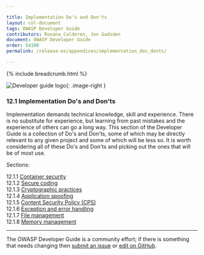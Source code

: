 ```yaml
---

title: Implementation Do's and Don'ts
layout: col-document
tags: OWASP Developer Guide
contributors: Roxana Calderon, Jon Gadsden
document: OWASP Developer Guide
order: 54100
permalink: /release-es/appendices/implementation_dos_donts/

---
```


{% include breadcrumb.html %}

<style type="text/css">
.image-right {
  height: 180px;
  display: block;
  margin-left: auto;
  margin-right: auto;
  float: right;
}
</style>

![Developer guide logo](../../../assets/images/dg_logo_bbd.png "OWASP Developer Guide"){: .image-right }

### 12.1 Implementation Do's and Don'ts

Implementation demands technical knowledge, skill and experience.
There is no substitute for experience, but learning from past mistakes and the experience of others can go a long way.
This section of the Developer Guide is a collection of Do's and Don'ts,
some of which may be directly relevant to any given project and some of which will be less so.
It is worth considering all of these Do's and Don'ts and picking out the ones that will be of most use.

Sections:

12.1.1 [Container security](01-container-security.md)  
12.1.2 [Secure coding](02-secure-coding.md)  
12.1.3 [Cryptographic practices](03-cryptographic-practices.md)  
12.1.4 [Application spoofing](04-application-spoofing.md)  
12.1.5 [Content Security Policy (CPS)](05-content-security-policy.md)  
12.1.6 [Exception and error handling](06-exception-error-handling.md)  
12.1.7 [File management](07-file-management.md)  
12.1.8 [Memory management](08-memory-management.md)

----

The OWASP Developer Guide is a community effort; if there is something that needs changing
then [submit an issue][issue0740] or [edit on GitHub][edit0740].

[edit0740]: https://github.com/OWASP/www-project-developer-guide/blob/main/draft/14-appendices/01-implementation-dos-donts/toc.md
[issue0740]: https://github.com/OWASP/www-project-developer-guide/issues/new?labels=enhancement&template=request.md&title=Update:%2014-appendices/01-implementation-dos-donts/00-toc

